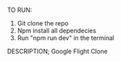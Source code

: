 TO RUN:

1. Git clone the repo
2. Npm install all dependecies
3. Run "npm run dev" in the terminal

DESCRIPTION;
Google Flight Clone
